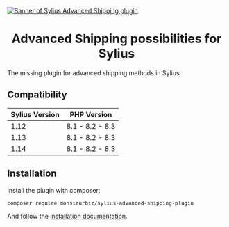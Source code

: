 [![Banner of Sylius Advanced Shipping plugin](docs/images/banner.jpg)](https://monsieurbiz.com/agence-web-experte-sylius)

<h1 align="center">Advanced Shipping possibilities for Sylius</h1>

The missing plugin for advanced shipping methods in Sylius

## Compatibility

| Sylius Version | PHP Version     |
|----------------|-----------------|
| 1.12           | 8.1 - 8.2 - 8.3 |
| 1.13           | 8.1 - 8.2 - 8.3 |
| 1.14           | 8.1 - 8.2 - 8.3 |

## Installation

Install the plugin with composer:

```
composer require monsieurbiz/sylius-advanced-shipping-plugin
```

And follow the [installation documentation](docs/installation.md).
